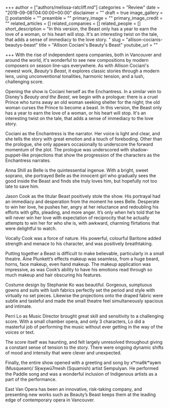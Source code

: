 +++
author = ["authors/melissa-ratcliff.md"]
categories = "Review"
date = "2019-09-08T04:00:00+00:00"
disclaimer = ""
draft = true
image_gallery = []
postamble = ""
preamble = ""
primary_image = ""
primary_image_credit = ""
related_articles = []
related_companies = []
related_people = []
short_description = "In this version, the Beast only has a year to earn the love of a woman, or his heart will stop. It's an interesting twist on the tale, that adds a sense of immediacy to the love story. "
slug = "allison-cocianis-beautys-beast"
title = "Allison Cociani's Beauty's Beast"
youtube_url = ""

+++
With the rise of independent opera companies, both in Vancouver and around the world, it's wonderful to see new compositions by modern composers on season line-ups everywhere. As with Allison Cociani's newest work, _Beauty's Beast_, it explores classic stories through a modern lens, using unconventional tonalities, harmonic tension, and a lush, challenging score.

Opening the show is Cociani herself as the Enchantress. In a similar vein to Disney's _Beauty and the Beast_, we begin with a prologue: there is a cruel Prince who turns away an old woman seeking shelter for the night; the old woman curses the Prince to become a beast. In this version, the Beast only has a year to earn the love of a woman, or his heart will stop. It's an interesting twist on the tale, that adds a sense of immediacy to the love story. 

Cociani as the Enchantress is the narrator. Her voice is light and clear, and she tells the story with great emotion and a touch of foreboding. Other than the prologue, she only appears occasionally to underscore the forward momentum of the plot. The prologue was underscored with shadow-puppet-like projections that show the progression of the characters as the Enchantress narrates.

Anna Shill as Belle is the quintessential ingenue. With a bright, sweet soprano, she portrayed Belle as the innocent girl who gradually sees the good inside the Beast and finds she truly loves him, but hopefully not too late to save him. 

Jason Cook as the titular Beast positively stole the show. His portrayal had an immediacy and desperation from the moment he sees Belle. Desperate to win her love, he pushes her, angry at her reluctance and redoubling his efforts with gifts, pleading, and more anger. It’s only when he’s told that he will never win her love with expectation of reciprocity that he actually attempts to win her for who she is, with awkward, charming flirtations that were delightful to watch. 

 

Vocally Cook was a force of nature. His powerful, colourful Baritone added strength and menace to his character, and was positively breathtaking.

Putting together a Beast is difficult to make believable, particularly in a small theatre. Áine Plunkett’s effects makeup was seamless, from a huge beard, horns, face makeup, even hand makeup. The makeup application was impressive, as was Cook’s ability to have his emotions read through so much makeup and hair obscuring his features. 

Costume design by Stephanie Ko was beautiful. Gorgeous, sumptuous gowns and suits with lush fabrics perfectly set the period and style with virtually no set pieces. Likewise the projections onto the draped fabric were subtle and tasteful and made the small theatre feel simultaneously spacious and intimate. 

Perri Lo as Music Director brought great skill and sensitivity to a challenging score. With a small chamber opera, and only 3 characters, Lo did a masterful job of performing the music without ever getting in the way of the voices or text. 

The score itself was haunting, and felt largely unresolved throughout giving a constant sense of tension to the story. There were ongoing dynamic shifts of mood and intensity that were clever and unexpected. 

Finally, the entire show opened with a greeting and song by xʷməθkʷəy̓əm (Musqueam)/ Sḵwx̱wú7mesh (Squamish) artist Sempulyan. He performed the Paddle song and was a wonderful inclusion of Indigenous artists as a part of the performance. 

East Van Opera has been an innovative, risk-taking company, and presenting new works such as Beauty’s Beast keeps them at the leading edge of contemporary opera in Vancouver.